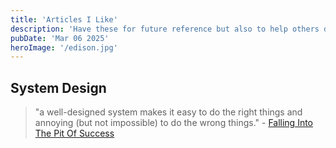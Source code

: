 ```yaml
---
title: 'Articles I Like'
description: 'Have these for future reference but also to help others discover them'
pubDate: 'Mar 06 2025'
heroImage: '/edison.jpg'
---
```


## System Design

> "a well-designed system makes it easy to do the right things and annoying (but not impossible) to do the wrong things." - [Falling Into The Pit Of Success](https://blog.codinghorror.com/falling-into-the-pit-of-success)
